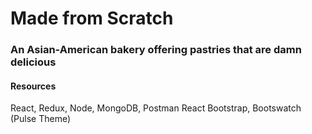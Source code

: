 # Made from Scratch

### An Asian-American bakery offering pastries that are damn delicious

#### Resources

React, Redux, Node, MongoDB, Postman
React Bootstrap, Bootswatch (Pulse Theme)
